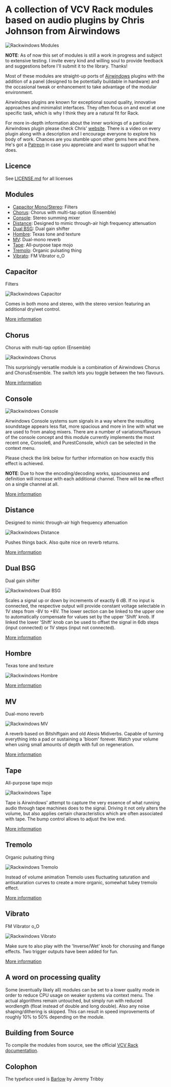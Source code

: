 # A collection of VCV Rack modules based on audio plugins by Chris Johnson from Airwindows

![Rackwindows Modules](res/images/rackwindows_panels.jpg)

**NOTE**: As of now this set of modules is still a work in progress and subject to extensive testing. I invite every kind and willing soul to provide feedback and suggestions before I'll submit it to the library. Thanks!

Most of these modules are straight-up ports of [Airwindows](http://www.airwindows.com) plugins with the addition of a panel (designed to be potentially buildable in hardware) and the occasional tweak or enhancement to take advantage of the modular environment.

Airwindows plugins are known for exceptional sound quality, innovative approaches and minimalist interfaces. They often focus on and excel at one specific task, which is why I think they are a natural fit for Rack.

For more in-depth information about the inner workings of a particular Airwindows plugin please check Chris' [website](http://www.airwindows.com). There is a video on every plugin along with a description and I encourage everyone to explore his body of work. Chances are you stumble upon other gems here and there. He's got a [Patreon](https://www.patreon.com/airwindows) in case you appreciate and want to support what he does.

## Licence

See [LICENSE.md](LICENSE.md) for all licenses

## Modules

- [Capacitor Mono/Stereo](#capacitor): Filters
- [Chorus](#chorus): Chorus with multi-tap option (Ensemble)
- [Console](#console): Stereo summing mixer
- [Distance](#distance): Designed to mimic through-air high frequency attenuation
- [Dual BSG](#dual-bsg): Dual gain shifter
- [Hombre](#hombre): Texas tone and texture
- [MV](#mv): Dual-mono reverb
- [Tape](#tape): All-purpose tape mojo
- [Tremolo](#tremolo): Organic pulsating thing
- [Vibrato](#vibrato): FM Vibrator o_O

## Capacitor <a id="capacitor"></a>

Filters

![Rackwindows Capacitor](res/images/capacitor_panels.jpg)

Comes in both mono and stereo, with the stereo version featuring an additional dry/wet control.

[More information](http://www.airwindows.com/capacitor)

## Chorus <a id="chorus"></a>

Chorus with multi-tap option (Ensemble) 

![Rackwindows Chorus](res/images/chorus_panels.jpg)

This surprisingly versatile module is a combination of Airwindows Chorus and ChorusEnsemble. The switch lets you toggle between the two flavours.

[More information](http://www.airwindows.com/chorus-vst)

## Console <a id="console"></a>

![Rackwindows Console](res/images/console_panels.jpg)

Airwindows Console systems sum signals in a way where the resulting soundstage appears less flat, more spacious and more in line with what we are used to from analog mixers. There are a number of variations/flavours of the console concept and this module currently implements the most recent one, Console6, and PurestConsole, which can be selected in the context menu. 

Please check the link below for further information on how exactly this effect is achieved.

**NOTE**: Due to how the encoding/decoding works, spaciousness and definition will increase with each additional channel. There will be **no** effect on a single channel at all.

[More information](http://www.airwindows.com/console2)

## Distance <a id="distance"></a>

Designed to mimic through-air high frequency attenuation

![Rackwindows Distance](res/images/distance_panels.jpg)

Pushes things back. Also quite nice on reverb returns.

[More information](http://www.airwindows.com/distance-vst)

## Dual BSG <a id="dual-bsg"></a>

Dual gain shifter

![Rackwindows Dual BSG](res/images/dual_bsg_panels.jpg)

Scales a signal up or down by increments of exactly 6 dB. If no input is connected, the respective output will provide constant voltage selectable in 1V steps from -8V to +8V. The lower section can be linked to the upper one to automatically compensate for values set by the upper 'Shift' knob. If linked the lower 'Shift' knob can be used to offset the signal in 6db steps (input connected) or 1V steps (input not connected). 

[More information](http://www.airwindows.com/bitshiftgain)

## Hombre <a id="hombre"></a>

Texas tone and texture

![Rackwindows Hombre](res/images/hombre_panels.jpg)

[More information](http://www.airwindows.com/hombre-vst)

## MV <a id="mv"></a>

Dual-mono reverb

![Rackwindows MV](res/images/mv_panels.jpg)

A reverb based on Bitshiftgain and old Alesis Midiverbs. Capable of turning everything into a pad or sustaining a 'bloom' forever. Watch your volume when using small amounts of depth with full on regeneration.

[More information](http://www.airwindows.com/mv)

## Tape <a id="tape"></a>

All-purpose tape mojo

![Rackwindows Tape](res/images/tape_panels.jpg)

Tape is Airwindows' attempt to capture the very essence of what running audio through tape machines does to the signal. Driving it not only alters the volume, but also applies certain characteristics which are often associated with tape. The bump control allows to adjust the low end.

[More information](http://www.airwindows.com/tape)

## Tremolo <a id="tremolo"></a>

Organic pulsating thing

![Rackwindows Tremolo](res/images/tremolo_panels.jpg)

Instead of volume animation Tremolo uses fluctuating saturation and antisaturation curves to create a more organic, somewhat tubey tremolo effect.

[More information](http://www.airwindows.com/tremolo-vst)

## Vibrato <a id="vibrato"></a>

FM Vibrator o_O

![Rackwindows Vibrato](res/images/vibrato_panels.jpg)

Make sure to also play with the 'Inverse/Wet' knob for chorusing and flange effects. Two trigger outputs have been added for fun.

[More information](http://www.airwindows.com/vibrato-vst)

## A word on processing quality

Some (eventually likely all) modules can be set to a lower quality mode in order to reduce CPU usage on weaker systems via context menu. The actual algorithms remain untouched, but simply run with reduced wordlength (float instead of double and long double). Also any noise shaping/dithering is skipped. This can result in speed improvements of roughly 10% to 50% depending on the module.

## Building from Source

To compile the modules from source, see the official [VCV Rack documentation](https://vcvrack.com/manual/Building.html).

## Colophon

The typeface used is [Barlow](https://github.com/jpt/barlow) by Jeremy Tribby